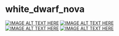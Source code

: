 # white_dwarf_nova
[![IMAGE ALT TEXT HERE](http://img.youtube.com/vi/zhRgjsX0FAE/0.jpg)](http://www.youtube.com/watch?v=zhRgjsX0FAE)
[![IMAGE ALT TEXT HERE](http://img.youtube.com/vi/egmc9nSHm3w/0.jpg)](http://www.youtube.com/watch?v=egmc9nSHm3w)
[![IMAGE ALT TEXT HERE](http://img.youtube.com/vi/9w7hG6-XGUc/0.jpg)](http://www.youtube.com/watch?v=9w7hG6-XGUc)
[![IMAGE ALT TEXT HERE](http://img.youtube.com/vi/4qLpWL5CPzk/0.jpg)](http://www.youtube.com/watch?v=4qLpWL5CPzk)
